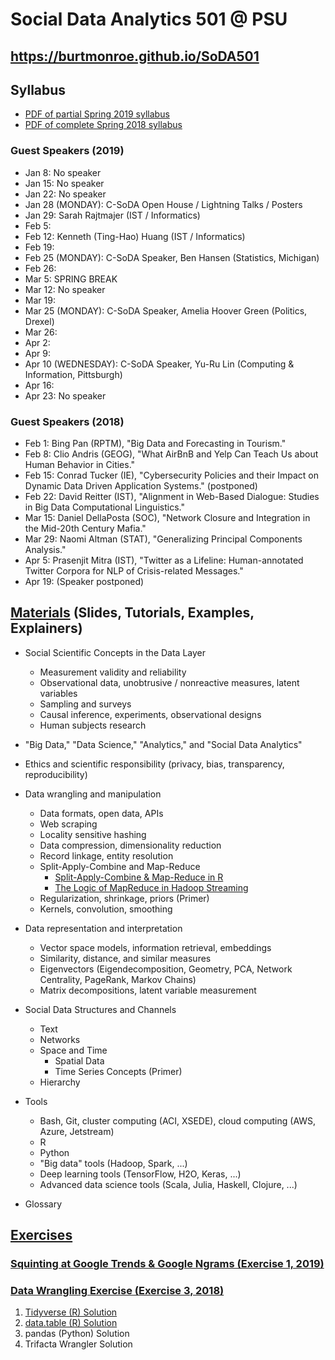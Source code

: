 # Social Data Analytics 501 @ PSU

## https://burtmonroe.github.io/SoDA501

## Syllabus
* [PDF of partial Spring 2019 syllabus](https://burtmonroe.github.io/SoDA501/Materials/syllabusSoDA501Spring2019.pdf)
* [PDF of complete Spring 2018 syllabus](https://burtmonroe.github.io/SoDA501/Materials/syllabusSoDA501Spring2018.pdf) 

### Guest Speakers (2019)

* Jan 8: No speaker
* Jan 15: No speaker
* Jan 22: No speaker
* Jan 28 (MONDAY): C-SoDA Open House / Lightning Talks / Posters
* Jan 29: Sarah Rajtmajer (IST / Informatics)
* Feb 5:
* Feb 12: Kenneth (Ting-Hao) Huang (IST / Informatics)
* Feb 19:
* Feb 25 (MONDAY): C-SoDA Speaker, Ben Hansen (Statistics, Michigan)
* Feb 26:
* Mar 5: SPRING BREAK
* Mar 12: No speaker
* Mar 19:
* Mar 25 (MONDAY): C-SoDA Speaker, Amelia Hoover Green (Politics, Drexel)
* Mar 26:
* Apr 2:
* Apr 9:
* Apr 10 (WEDNESDAY): C-SoDA Speaker, Yu-Ru Lin (Computing & Information, Pittsburgh)
* Apr 16:
* Apr 23: No speaker

### Guest Speakers (2018)

* Feb 1: Bing Pan (RPTM), "Big Data and Forecasting in Tourism."
* Feb 8: Clio Andris (GEOG),  "What AirBnB and Yelp Can Teach Us about Human Behavior in Cities."
* Feb 15: Conrad Tucker (IE), "Cybersecurity Policies and their Impact on Dynamic Data Driven Application Systems." (postponed)
* Feb 22: David Reitter (IST), "Alignment in Web-Based Dialogue: Studies in Big Data Computational Linguistics."
* Mar 15: Daniel DellaPosta (SOC), "Network Closure and Integration in the Mid-20th Century Mafia."
* Mar 29: Naomi Altman (STAT), "Generalizing Principal Components Analysis."
* Apr 5: Prasenjit Mitra (IST), "Twitter as a Lifeline: Human-annotated Twitter Corpora for NLP of Crisis-related Messages."
* Apr 19: (Speaker postponed)

## [Materials](https://burtmonroe.github.io/SoDA501/Materials/) (Slides, Tutorials, Examples, Explainers)

* Social Scientific Concepts in the Data Layer
  * Measurement validity and reliability
  * Observational data, unobtrusive / nonreactive measures, latent variables
  * Sampling and surveys
  * Causal inference, experiments, observational designs
  * Human subjects research

* "Big Data," "Data Science," "Analytics," and "Social Data Analytics"

* Ethics and scientific responsibility (privacy, bias, transparency, reproducibility)

* Data wrangling and manipulation
  * Data formats, open data, APIs
  * Web scraping
  * Locality sensitive hashing
  * Data compression, dimensionality reduction
  * Record linkage, entity resolution
  * Split-Apply-Combine and Map-Reduce
    * [Split-Apply-Combine & Map-Reduce in R](https://burtmonroe.github.io/SoDA501/Materials/SplitApplyCombine_R/)
    * [The Logic of MapReduce in Hadoop Streaming](https://burtmonroe.github.io/SoDA501/Materials/SplitApplyCombine_MapReduce)
  * Regularization, shrinkage, priors (Primer)
  * Kernels, convolution, smoothing

* Data representation and interpretation
  * Vector space models, information retrieval, embeddings
  * Similarity, distance, and similar measures
  * Eigenvectors (Eigendecomposition, Geometry, PCA, Network Centrality, PageRank, Markov Chains)
  * Matrix decompositions, latent variable measurement

* Social Data Structures and Channels
  * Text
  * Networks
  * Space and Time
    * Spatial Data
    * Time Series Concepts (Primer)
  * Hierarchy
  
* Tools
  * Bash, Git, cluster computing (ACI, XSEDE), cloud computing (AWS, Azure, Jetstream)
  * R
  * Python
  * "Big data" tools (Hadoop, Spark, ...)
  * Deep learning tools (TensorFlow, H2O, Keras, ...)
  * Advanced data science tools (Scala, Julia, Haskell, Clojure, ...)
  
* Glossary

## [Exercises](https://burtmonroe.github.io/SoDA501/Exercises/)

### [Squinting at Google Trends & Google Ngrams (Exercise 1, 2019)](https://burtmonroe.github.io/SoDA501/Exercises/)

### [Data Wrangling Exercise (Exercise 3, 2018)](https://burtmonroe.github.io/SoDA501/Exercises/Exercise3-2018/)

1. [Tidyverse (R) Solution](https://burtmonroe.github.io/SoDA501/Exercises/Exercise3-2018/TidyverseSolution)
2. [data.table (R) Solution](https://burtmonroe.github.io/SoDA501/Exercises/Exercise3-2018/data.tableSolution)
3. pandas (Python) Solution
4. Trifacta Wrangler Solution
